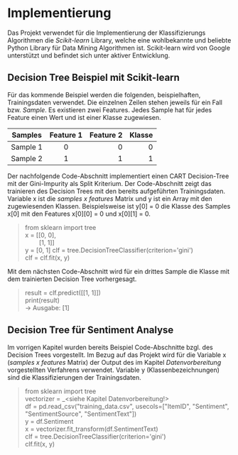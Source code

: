# Implementierung

Das Projekt verwendet für die Implementierung der Klassifizierungs Algorithmen die _Scikit-learn_ Library, welche eine wohlbekannte und beliebte Python Library für Data Mining Algorithmen ist. Scikit-learn wird von Google unterstützt und befindet sich unter aktiver Entwicklung.

## Decision Tree Beispiel mit Scikit-learn
Für das kommende Beispiel werden die folgenden, beispielhaften, Trainingsdaten verwendet. Die einzelnen Zeilen stehen jeweils für ein Fall bzw. _Sample_. Es existieren zwei Features. Jedes Sample hat für jedes Feature einen Wert und ist einer Klasse zugewiesen.

| Samples       | Feature 1     | Feature 2  | Klasse |
| ------------- |:-------------:| ----------:|-------:|
| Sample 1      | 0             | 0          | 0      |
| Sample 2      | 1             | 1          | 1      |

Der nachfolgende Code-Abschnitt implementiert einen CART Decision-Tree mit der Gini-Impurity als Split Kriterium. Der Code-Abschnitt zeigt das trainieren des Decision Trees mit den bereits aufgeführten Trainingsdaten. Variable x ist die _samples x features_ Matrix und y ist ein Array mit den zugewiesenden Klassen. Beispielsweise ist y[0] = 0 die Klasse des Samples x[0] mit den Features x[0][0] = 0 und x[0][1] = 0.
> from sklearn import tree  
x = [[0, 0],  
&nbsp;&nbsp;&nbsp;&nbsp;&nbsp;&nbsp;&nbsp;&nbsp;[1, 1]]  
y = [0, 1]
clf = tree.DecisionTreeClassifier(criterion='gini')  
clf = clf.fit(x, y)

Mit dem nächsten Code-Abschnitt wird für ein drittes Sample die Klasse mit dem trainierten Decision Tree vorhergesagt.
> result = clf.predict([[1, 1]])  
print(result)  
-> Ausgabe: [1]

## Decision Tree für Sentiment Analyse
Im vorrigen Kapitel wurden bereits Beispiel Code-Abschnitte bzgl. des Decision Trees vorgestellt. Im Bezug auf das Projekt wird für die Variable x (_samples x features_ Matrix) der Output des im Kapitel _Datenvorbereitung_ vorgestellten Verfahrens verwendet. Variable y (Klassenbezeichnungen) sind die Klassifizierungen der Trainingsdaten.
> from sklearn import tree  
vectorizer = _<siehe Kapitel Datenvorbereitung!>  
df = pd.read_csv("training_data.csv", usecols=["ItemID", "Sentiment", "SentimentSource", "SentimentText"])  
y = df.Sentiment  
x = vectorizer.fit_transform(df.SentimentText)  
clf = tree.DecisionTreeClassifier(criterion='gini')  
clf.fit(x, y)
